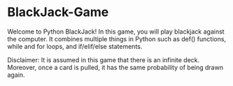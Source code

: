 # BlackJack-Game

Welcome to Python BlackJack! In this game, you will play blackjack against the computer. It combines multiple things in Python such as def() functions, while and for loops, and if/elif/else statements.

Disclaimer: It is assumed in this game that there is an infinite deck. Moreover, once a card is pulled, it has the same probability of being drawn again. 
